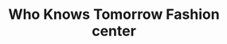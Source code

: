 ---
title: "Who Knows Tomorrow Fashion center"
url: /accra/who-knows-tomorrow-fashion-center/
shop: tailor
---